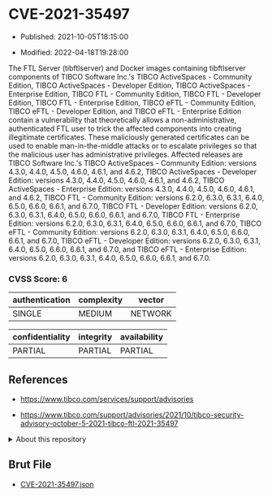 # CVE-2021-35497

- Published: 2021-10-05T18:15:00

- Modified: 2022-04-18T19:28:00

The FTL Server (tibftlserver) and Docker images containing tibftlserver components of TIBCO Software Inc.'s TIBCO ActiveSpaces - Community Edition, TIBCO ActiveSpaces - Developer Edition, TIBCO ActiveSpaces - Enterprise Edition, TIBCO FTL - Community Edition, TIBCO FTL - Developer Edition, TIBCO FTL - Enterprise Edition, TIBCO eFTL - Community Edition, TIBCO eFTL - Developer Edition, and TIBCO eFTL - Enterprise Edition contain a vulnerability that theoretically allows a non-administrative, authenticated FTL user to trick the affected components into creating illegitimate certificates. These maliciously generated certificates can be used to enable man-in-the-middle attacks or to escalate privileges so that the malicious user has administrative privileges. Affected releases are TIBCO Software Inc.'s TIBCO ActiveSpaces - Community Edition: versions 4.3.0, 4.4.0, 4.5.0, 4.6.0, 4.6.1, and 4.6.2, TIBCO ActiveSpaces - Developer Edition: versions 4.3.0, 4.4.0, 4.5.0, 4.6.0, 4.6.1, and 4.6.2, TIBCO ActiveSpaces - Enterprise Edition: versions 4.3.0, 4.4.0, 4.5.0, 4.6.0, 4.6.1, and 4.6.2, TIBCO FTL - Community Edition: versions 6.2.0, 6.3.0, 6.3.1, 6.4.0, 6.5.0, 6.6.0, 6.6.1, and 6.7.0, TIBCO FTL - Developer Edition: versions 6.2.0, 6.3.0, 6.3.1, 6.4.0, 6.5.0, 6.6.0, 6.6.1, and 6.7.0, TIBCO FTL - Enterprise Edition: versions 6.2.0, 6.3.0, 6.3.1, 6.4.0, 6.5.0, 6.6.0, 6.6.1, and 6.7.0, TIBCO eFTL - Community Edition: versions 6.2.0, 6.3.0, 6.3.1, 6.4.0, 6.5.0, 6.6.0, 6.6.1, and 6.7.0, TIBCO eFTL - Developer Edition: versions 6.2.0, 6.3.0, 6.3.1, 6.4.0, 6.5.0, 6.6.0, 6.6.1, and 6.7.0, and TIBCO eFTL - Enterprise Edition: versions 6.2.0, 6.3.0, 6.3.1, 6.4.0, 6.5.0, 6.6.0, 6.6.1, and 6.7.0.

### CVSS Score: **6**

| authentication | complexity | vector |
| --- | --- | --- |
| SINGLE | MEDIUM | NETWORK |

| confidentiality | integrity | availability |
| --- | --- | --- |
| PARTIAL | PARTIAL | PARTIAL |

## References

* https://www.tibco.com/services/support/advisories

* https://www.tibco.com/support/advisories/2021/10/tibco-security-advisory-october-5-2021-tibco-ftl-2021-35497

<details>
<summary>About this repository</summary> 

  This repository is part of the project [Live Hack CVE](https://github.com/Live-Hack-CVE). Main website can be found [www.live-hack.org](https://www.live-hack.org) 
  
  Made by [Sn0wAlice](https://github.com/Sn0wAlice) for the people that care about security and need to have a feed of the latest CVEs. Hope you enjoy it, don't forget to star the repo and follow me on [Twitter](https://twitter.com/Sn0wAlice) and [Github](https://github.com/Sn0wAlice). And that is my [personnal website](https://www.alice-snow.me/)

  - [Home Page](https://github.com/Live-Hack-CVE)
  - [Framework](https://github.com/Live-Hack-CVE/cve-framework)
  - [CVE database](https://github.com/Live-Hack-CVE/full_database)
  - [Changelog](https://github.com/Live-Hack-CVE/Changelog)
</details>

## Brut File

* [CVE-2021-35497.json](https://raw.githubusercontent.com/Live-Hack-CVE/full_database/main/cves/2021/CVE-2021-35497.json)

